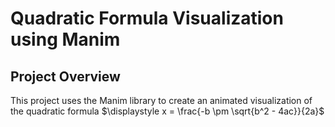 # Quadratic Formula Visualization using Manim

## Project Overview
This project uses the Manim library to create an animated visualization of the quadratic formula $\displaystyle x = \frac{-b \pm \sqrt{b^2 - 4ac}}{2a}$

